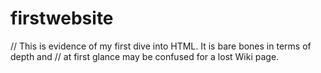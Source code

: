 # firstwebsite




// This is evidence of my first dive into HTML. It is bare bones in terms of depth and
// at first glance may be confused for a lost Wiki page.
